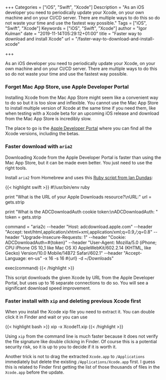 +++
Categories = ["iOS", "Swift", "Xcode"]
Description = "As an iOS developer you need to periodically update your Xcode, on your own machine and on your CI/CD server. There are multiple ways to do this so do not waste your time and use the fastest way possible."
Tags = ["iOS", "Swift", "Xcode"]
Keywords = ["iOS", "Swift", "Xcode"]
author = "Igor Kulman"
date = "2019-11-14T05:29:12+01:00"
title = "Faster way to download and install Xcode"
url = "/faster-way-to-download-and-install-xcode"

+++

As an iOS developer you need to periodically update your Xcode, on your own machine and on your CI/CD server. There are multiple ways to do this so do not waste your time and use the fastest way possible. 

### Forget Mac App Store, use Apple Developer Portal

Installing Xcode from the Mac App Store might seem like a convenient way to do so but it is too slow and inflexible. You cannot use the Mac App Store to install multiple version of Xcode at the same time if you need them, like when testing with a Xcode beta for an upcoming iOS release and download from the Mac App Store is incredibly slow.

The place to go is the [Apple Developer Portal](https://developer.apple.com/download/) where you can find all the Xcode versions, including the betas.

### Faster download with `aria2`

Downloading Xcode from the Apple Developer Portal is faster than using the Mac App Store, but it can be made even better. You just need to use the right tools.

Install `aria2` from Homebrew and uses this [Ruby script from Ian Dundas](https://gist.github.com/iandundas/fabe07455e5216442a421922361f698c):

{{< highlight swift >}}
#!/usr/bin/env ruby

print "What is the URL of your Apple Downloads resource?\nURL:"
url = gets.strip

print "What is the ADCDownloadAuth cookie token:\nADCDownloadAuth: "
token = gets.strip

command = "aria2c --header \"Host: adcdownload.apple.com\" --header \"Accept: text/html,application/xhtml+xml,application/xml;q=0.9,*/*;q=0.8\" --header \"Upgrade-Insecure-Requests: 1\" --header \"Cookie: ADCDownloadAuth=#{token}\" --header \"User-Agent: Mozilla/5.0 (iPhone; CPU iPhone OS 10_1 like Mac OS X) AppleWebKit/602.2.14 (KHTML, like Gecko) Version/10.0 Mobile/14B72 Safari/602.1\" --header \"Accept-Language: en-us\" -x 16 -s 16 #{url} -d ~/Downloads"

exec(command)
{{< /highlight >}}

This script downloads the given Xcode by URL from the Apple Developer Portal, but uses up to 16 separate connections to do so. You will see a significant download speed improvement.

### Faster install with `xip` and deleting previous Xcode first

When you install the Xcode xip file you need to extract it. You can double click it in Finder and wait or you can use 

{{< highlight bash >}}
xip -x Xcode11.xip
{{< /highlight >}}

Using `xip` from the command line is much faster because it does not verify the file signature like double clicking in Finder. Of course this is a potential security risk, so it is up to you to decide if it is worth it.

Another trick is not to drag the extracted `Xcode.app` to `/Applications` immediately but delete the existing `/Applications/Xcode.app` first. I guess this is related to Finder first getting the list of those thousands of files in the `Xcode.app` before the update.

<!--more-->
